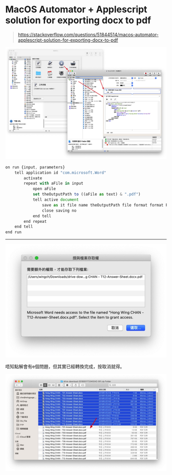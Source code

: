 # MacOS Automator + Applescript solution for exporting docx to pdf

> https://stackoverflow.com/questions/51844514/macos-automator-applescript-solution-for-exporting-docx-to-pdf

![](./media/15576194812103/15576195482138.jpg)


```js
on run {input, parameters}
    tell application id "com.microsoft.Word"
        activate
        repeat with aFile in input
            open aFile
            set theOutputPath to ((aFile as text) & ".pdf")
            tell active document
                save as it file name theOutputPath file format format PDF
                close saving no
            end tell
        end repeat
    end tell
end run
```

---

![](./media/15576194812103/15576196017086.jpg)

唔知點解會有e個問題，但其實已經轉換完成，按取消就得。

![](./media/15576194812103/15576197029982.jpg)
